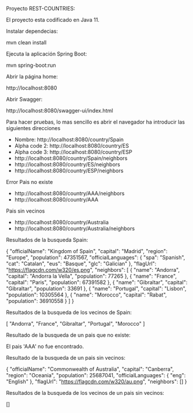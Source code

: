 Proyecto REST-COUNTRIES:

El proyecto esta codificado en Java 11.

Instalar dependecias:

mvn clean install

Ejecuta la aplicación Spring Boot:
 
mvn spring-boot:run

Abrir la página home:

http://localhost:8080

Abrir Swagger:

http://localhost:8080/swagger-ui/index.html

Para hacer pruebas, lo mas sencillo es abrir el navegador ha introducir las siguientes direcciones
- Nombre: http://localhost:8080/country/Spain        
- Alpha code 2: http://localhost:8080/country/ES
- Alpha code 3: http://localhost:8080/country/ESP
- http://localhost:8080/country/Spain/neighbors
- http://localhost:8080/country/ES/neighbors
- http://localhost:8080/country/ESP/neighbors

Error Pais no existe
- http://localhost:8080/country/AAA/neighbors
- http://localhost:8080/country/AAA

Pais sin vecinos
- http://localhost:8080/country/Australia
- http://localhost:8080/country/Australia/neighbors


Resultados de la busqueda Spain: 

{
  "officialName": "Kingdom of Spain",
  "capital": "Madrid",
  "region": "Europe",
  "population": 47351567,
  "officialLanguages": {
    "spa": "Spanish",
    "cat": "Catalan",
    "eus": "Basque",
    "glc": "Galician"
  },
  "flagUrl": "https://flagcdn.com/w320/es.png",
  "neighbors": [
    {
      "name": "Andorra",
      "capital": "Andorra la Vella",
      "population": 77265
    },
    {
      "name": "France",
      "capital": "Paris",
      "population": 67391582
    },
    {
      "name": "Gibraltar",
      "capital": "Gibraltar",
      "population": 33691
    },
    {
      "name": "Portugal",
      "capital": "Lisbon",
      "population": 10305564
    },
    {
      "name": "Morocco",
      "capital": "Rabat",
      "population": 36910558
    }
  ]
}

Resultados de la busqueda de los vecinos de Spain:

[
  "Andorra",
  "France",
  "Gibraltar",
  "Portugal",
  "Morocco"
]

Resultado de la busqueda de un pais que no existe:

El pai­s 'AAA' no fue encontrado.

Resultado de la busqueda de un pais sin vecinos:

{
  "officialName": "Commonwealth of Australia",
  "capital": "Canberra",
  "region": "Oceania",
  "population": 25687041,
  "officialLanguages": {
    "eng": "English"
  },
  "flagUrl": "https://flagcdn.com/w320/au.png",
  "neighbors": []
}

Resultados de la busqueda de los vecinos de un pais sin vecinos:

[]
